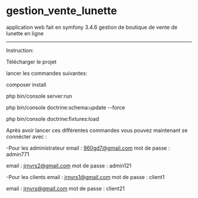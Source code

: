 # gestion_vente_lunette
application web fait en symfony 3.4.6 gestion de boutique de vente de lunette en ligne

-------------------------------------------------------------------------------------

Instruction:

Télécharger le projet 

lancer les commandes suivantes:

composer install

php bin/console server:run

php bin/console doctrine:schema:update --force

php bin/console doctrine:fixtures:load

Après avoir lancer ces différentes commandes vous pouvez maintenant se connécter avec :

-Pour les administrateur 
email           : 960gd7@gmail.com
mot de passe    : admin771

email           : jrnvrs2@gmail.com
mot de passe    : admin121

-Pour les clients
email           : jrnvrs1@gmail.com
mot de passe    : client1

email           : jrnvrs@gmail.com
mot de passe    : client21